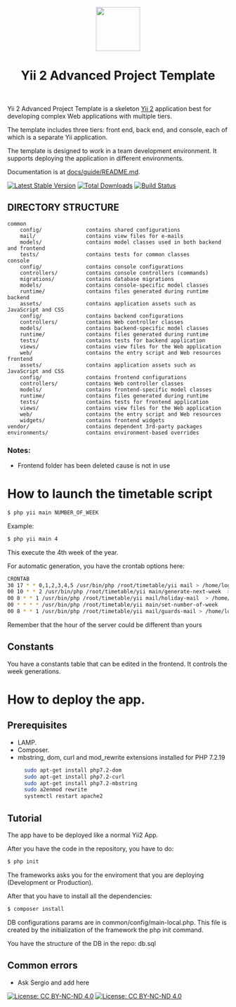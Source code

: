<p align="center">
    <a href="https://github.com/yiisoft" target="_blank">
        <img src="https://avatars0.githubusercontent.com/u/993323" height="100px">
    </a>
    <h1 align="center">Yii 2 Advanced Project Template</h1>
    <br>
</p>

Yii 2 Advanced Project Template is a skeleton [Yii 2](http://www.yiiframework.com/) application best for
developing complex Web applications with multiple tiers.

The template includes three tiers: front end, back end, and console, each of which
is a separate Yii application.

The template is designed to work in a team development environment. It supports
deploying the application in different environments.

Documentation is at [docs/guide/README.md](docs/guide/README.md).

[![Latest Stable Version](https://img.shields.io/packagist/v/yiisoft/yii2-app-advanced.svg)](https://packagist.org/packages/yiisoft/yii2-app-advanced)
[![Total Downloads](https://img.shields.io/packagist/dt/yiisoft/yii2-app-advanced.svg)](https://packagist.org/packages/yiisoft/yii2-app-advanced)
[![Build Status](https://travis-ci.org/yiisoft/yii2-app-advanced.svg?branch=master)](https://travis-ci.org/yiisoft/yii2-app-advanced)

DIRECTORY STRUCTURE
-------------------

```
common
    config/              contains shared configurations
    mail/                contains view files for e-mails
    models/              contains model classes used in both backend and frontend
    tests/               contains tests for common classes    
console
    config/              contains console configurations
    controllers/         contains console controllers (commands)
    migrations/          contains database migrations
    models/              contains console-specific model classes
    runtime/             contains files generated during runtime
backend
    assets/              contains application assets such as JavaScript and CSS
    config/              contains backend configurations
    controllers/         contains Web controller classes
    models/              contains backend-specific model classes
    runtime/             contains files generated during runtime
    tests/               contains tests for backend application    
    views/               contains view files for the Web application
    web/                 contains the entry script and Web resources
frontend
    assets/              contains application assets such as JavaScript and CSS
    config/              contains frontend configurations
    controllers/         contains Web controller classes
    models/              contains frontend-specific model classes
    runtime/             contains files generated during runtime
    tests/               contains tests for frontend application
    views/               contains view files for the Web application
    web/                 contains the entry script and Web resources
    widgets/             contains frontend widgets
vendor/                  contains dependent 3rd-party packages
environments/            contains environment-based overrides
```


### Notes: 

- Frontend folder has been deleted cause is not in use

# How to launch the timetable script

```bash
$ php yii main NUMBER_OF_WEEK
```

Example:
```bash
$ php yii main 4
```

This execute the 4th week of the year.

For automatic generation, you have the crontab options here:
```bash
CRONTAB 
30 17 * * 0,1,2,3,4,5 /usr/bin/php /root/timetable/yii mail > /home/logs/mail`date +\%y\%m\%d\%H\%M`.log 2>&1
00 10 * * 2 /usr/bin/php /root/timetable/yii main/generate-next-week  > /home/logs/timetable/main`date +\%y\%m\%d\%H\%M`.log 2>&1
00 8 * * 1 /usr/bin/php /root/timetable/yii mail/holiday-mail  > /home/logs/timetable/mail-holiday`date +\%y\%m\%d\%H\%M`.log 2>&1
00 * * * * /usr/bin/php /root/timetable/yii main/set-number-of-week
00 8 * * 1 /usr/bin/php /root/timetable/yii mail/guards-mail > /home/logs/timetable/mail-guards`date +\%y\%m\%d\%H\%M`.log 2>&1
```

Remember that the hour of the server could be different than yours

## Constants

You have a constants table that can be edited in the frontend. It controls the week generations.

# How to deploy the app.

## Prerequisites

- LAMP.
- Composer.
- mbstring, dom, curl and mod_rewrite extensions installed for PHP 7.2.19
   ```bash
     sudo apt-get install php7.2-dom
     sudo apt-get install php7.2-curl
     sudo apt-get install php7.2-mbstring
     sudo a2enmod rewrite
     systemctl restart apache2
    ``` 
  

## Tutorial

The app have to be deployed like a normal Yii2 App.

After you have the code in the repository, you have to do:

```bash
$ php init
```

The frameworks asks you for the enviroment that you are deploying (Development or Production).

After that you have to install all the dependencies:

```bash
$ composer install
```

DB configurations params are in common/config/main-local.php. This file is created by the initialization of the framework the php init command.

You have the structure of the DB in the repo: db.sql

## Common errors

- Ask Sergio and add here


[![License: CC BY-NC-ND 4.0](https://licensebuttons.net/l/by-nc-nd/4.0/80x15.png)](https://creativecommons.org/licenses/by-nc-nd/4.0/) [![License: CC BY-NC-ND 4.0](https://img.shields.io/badge/License-CC%20BY--NC--ND%204.0-lightgrey.svg)](https://creativecommons.org/licenses/by-nc-nd/4.0/)

